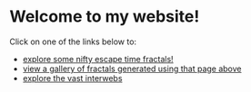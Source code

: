 # Welcome to my website!

Click on one of the links below to:
* [explore some nifty escape time fractals!](fractals)
* [view a gallery of fractals generated using that page above](fractals/gallery)
* [explore the vast interwebs](redirect)
